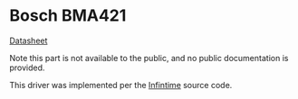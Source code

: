 Bosch BMA421
================================================================================
[Datasheet](https://files.pine64.org/doc/datasheet/pinetime/BST-BMA421-FL000.pdf)

Note this part is not available to the public, and no public documentation is provided.

This driver was implemented per the
[Infintime](https://github.com/InfiniTimeOrg/InfiniTime/blob/develop/src/drivers/Bma421_C/bma4.c)
source code.
